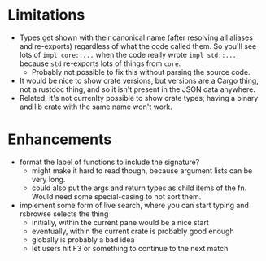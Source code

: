 # Limitations
* Types get shown with their canonical name (after resolving all aliases and re-exports) regardless of what the code called them. So you'll see lots of `impl core::...` when the code really wrote `impl std::...` because `std` re-exports lots of things from `core`.
    * Probably not possible to fix this without parsing the source code.
* It would be nice to show crate versions, but versions are a Cargo thing, not a rustdoc thing, and so it isn't present in the JSON data anywhere.
* Related, it's not currenlty possible to show crate types; having a binary and lib crate with the same name won't work.

# Enhancements
* format the label of functions to include the signature?
    * might make it hard to read though, because argument lists can be very long.
    * could also put the args and return types as child items of the fn. Would need some special-casing to not sort them.
* implement some form of live search, where you can start typing and rsbrowse selects the thing
    * initially, within the current pane would be a nice start
    * eventually, within the current crate is probably good enough
    * globally is probably a bad idea
    * let users hit F3 or something to continue to the next match
